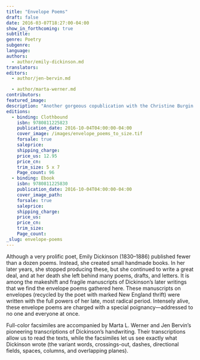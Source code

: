 ```yaml
---
title: "Envelope Poems"
draft: false
date: 2016-03-07T18:27:00-04:00
show_in_forthcoming: true
subtitle:
genre: Poetry
subgenre:
language:
authors:
  - author/emily-dickinson.md
translators:
editors:
  - author/jen-bervin.md

  - author/marta-werner.md
contributors:
featured_image:
description: "Another gorgeous copublication with the Christine Burgin Gallery, _Envelope Poems_ is a compact, clothbound gift book, a full-color selection from _The Gorgeous Nothings_ "
editions:
  - binding: Clothbound
    isbn: 9780811225823
    publication_date: 2016-10-04T04:00:00-04:00
    cover_image: /images/envelope_poems_to_size.tif
    forsale: true
    saleprice:
    shipping_charge:
    price_us: 12.95
    price_cn:
    trim_size: 5 x 7
    Page_count: 96
  - binding: Ebook
    isbn: 9780811225830
    publication_date: 2016-10-04T04:00:00-04:00
    cover_image_path:
    forsale: true
    saleprice:
    shipping_charge:
    price_us:
    price_cn:
    trim_size:
    Page_count:
_slug: envelope-poems
---
```


Although a very prolific poet, Emily Dickinson (1830–1886) published fewer than a dozen poems. Instead, she created small handmade books. In her later years, she stopped producing these, but she continued to write a great deal, and at her death she left behind many poems, drafts, and letters. It is among the makeshift and fragile manuscripts of Dickinson’s later writings that we find the envelope poems gathered here. These manuscripts on envelopes (recycled by the poet with marked New England thrift) were written with the full powers of her late, most radical period. Intensely alive, these envelope poems are charged with a special poignancy—addressed to no one and everyone at once.

Full-color facsimiles are accompanied by Marta L. Werner and Jen Bervin’s pioneering transcriptions of Dickinson’s handwriting. Their transcriptions allow us to read the texts, while the facsimiles let us see exactly what Dickinson wrote (the variant words, crossings-out, dashes, directional fields, spaces, columns, and overlapping planes).


